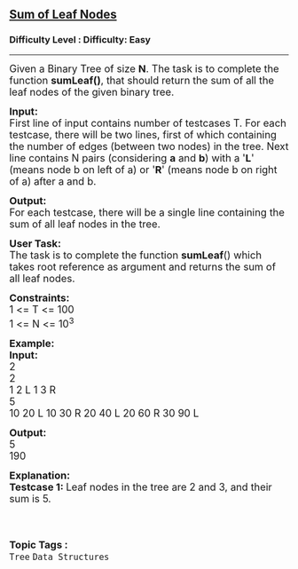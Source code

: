 <h2><a href="https://www.geeksforgeeks.org/problems/sum-of-leaf-nodes/1?itm_source=geeksforgeeks&itm_medium=article&itm_campaign=bottom_sticky_on_article">Sum of Leaf Nodes</a></h2><h3>Difficulty Level : Difficulty: Easy</h3><hr><div class="problems_problem_content__Xm_eO"><p><span style="font-size:18px">Given a Binary Tree of size&nbsp;<strong>N</strong>. The task is to complete the function&nbsp;<strong>sumLeaf()</strong>, that should return the sum of all the leaf nodes of the given binary tree.</span></p>

<p><span style="font-size:18px"><strong>Input:</strong><br>
First line of input contains number of testcases T. For each testcase, there will be two lines, first of which containing the number of edges (between two nodes) in the tree. Next line contains N pairs (considering <strong>a</strong> and <strong>b</strong>) with a '<strong>L</strong>' (means node b on left of a) or '<strong>R</strong>' (means node b on right of a) after a and b.</span></p>

<p><span style="font-size:18px"><strong>Output:</strong><br>
For each testcase, there will be a single line containing the sum of all leaf nodes in the tree.</span></p>

<p><span style="font-size:18px"><strong>User Task: </strong><br>
The task is to complete the function <strong>sumLeaf</strong>() which takes root reference as argument and returns the sum of all leaf nodes.</span></p>

<p><span style="font-size:18px"><strong>Constraints:</strong><br>
1 &lt;= T &lt;= 100<br>
1 &lt;= N &lt;= 10<sup>3</sup></span></p>

<p><span style="font-size:18px"><strong>Example:<br>
Input:</strong><br>
2<br>
2<br>
1 2 L 1 3 R<br>
5<br>
10 20 L 10 30 R 20 40 L 20 60 R 30 90 L</span></p>

<p><span style="font-size:18px"><strong>Output:</strong><br>
5<br>
190</span></p>

<p><span style="font-size:18px"><strong>Explanation:<br>
Testcase 1: </strong>Leaf nodes in the tree are 2 and 3, and their sum is 5.</span><br>
&nbsp;</p>
</div><br><p><span style=font-size:18px><strong>Topic Tags : </strong><br><code>Tree</code>&nbsp;<code>Data Structures</code>&nbsp;